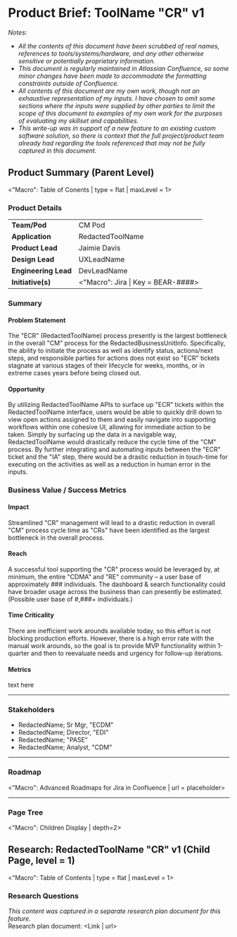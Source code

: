 # Product Brief: ToolName "CR" v1
 
*Notes:*
* *All the contents of this document have been scrubbed of real names, references to tools/systems/hardware, and any other otherwise sensitive or potentially proprietary information.*
* *This document is regularly maintained in Atlassian Confluence, so some minor changes have been made to accommodate the formatting constraints outside of Confluence.*
* *All contents of this document are my own work, though not an exhaustive representation of my inputs. I have chosen to omit some sections where the inputs were supplied by other parties to limit the scope of this document to examples of my own work for the purposes of evaluating my skillset and capabilities.*
* *This write-up was in support of a new feature to an existing custom software solution, so there is context that the full project/product team already had regarding the tools referenced that may not be fully captured in this document.*

## Product Summary (Parent Level)
<"Macro": Table of Conents | type = flat | maxLevel = 1>

### Product Details
<!--need to do some formatting on this table still-->
<table>
  <tr>
    <td><b>Team/Pod</b></td>
    <td>CM Pod</td>
  </tr>
  <tr>
    <td><b>Application</b></td>
    <td>RedactedToolName</td>
  </tr>
  <tr>
    <td><b>Product Lead</b></td>
    <td>Jaimie Davis</td>
  </tr>
  <tr>
    <td><b>Design Lead</b></td>
    <td>UXLeadName</td>
  </tr>
  <tr>
    <td><b>Engineering Lead</b></td>
    <td>DevLeadName</td>
  </tr>
  <tr>
    <td><b>Initiative(s)</b></td>
    <td><"Macro": Jira | Key = BEAR-####></td>
  </tr>
</table>

### Summary

#### Problem Statement

The "ECR" (RedactedToolName) process presently is the largest bottleneck in the overall "CM" process for the RedactedBusinessUnitInfo. Specifically, the ability to initiate the process as well as identify status, actions/next steps, and responsible parties for actions does not exist so "ECR" tickets stagnate at various stages of their lifecycle for weeks, months, or in extreme cases years before being closed out.

#### Opportunity

By utilizing RedactedToolName APIs to surface up "ECR" tickets within the RedactedToolName interface, users would be able to quickly drill down to view open actions assigned to them and easily navigate into supporting workflows within one cohesive UI, allowing for immediate action to be taken. Simply by surfacing up the data in a navigable way, RedactedToolName would drastically reduce the cycle time of the "CM" process. By further integrating and automating inputs between the "ECR" ticket and the "IA" step, there would be a drastic reduction in touch-time for executing on the activities as well as a reduction in human error in the inputs.

### Business Value / Success Metrics

#### Impact

Streamlined "CR" management will lead to a drastic reduction in overall "CM" process cycle time as "CRs" have been identified as the largest bottleneck in the overall process.

#### Reach

A successful tool supporting the "CR" process would be leveraged by, at minimum, the entire "CDMA" and "RE" community – a user base of approximately ### individuals. The dashboard & search functionality could have broader usage across the business than can presently be estimated. (Possible user base of #,###+ individuals.)

#### Time Criticality

There are inefficient work arounds available today, so this effort is not blocking production efforts. However, there is a high error rate with the manual work arounds, so the goal is to provide MVP functionality within 1-quarter and then to reevaluate needs and urgency for follow-up iterations.

#### Metrics

text here

---

### Stakeholders

* RedactedName; Sr Mgr, "ECDM"
* RedactedName; Director, "EDI"
* RedactedName; "PASE"
* RedactedName; Analyst, "CDM"

---

### Roadmap

<"Macro": Advanced Roadmaps for Jira in Confluence | url = placeholder>

---

### Page Tree

<"Macro": Children Display | depth=2>

## Research: RedactedToolName "CR" v1 (Child Page, level = 1)

<"Macro": Table of Contents | type = flat | maxLevel = 1>

### Research Questions
*This content was captured in a separate research plan document for this feature.* <br>
Research plan document: <Link | url>
